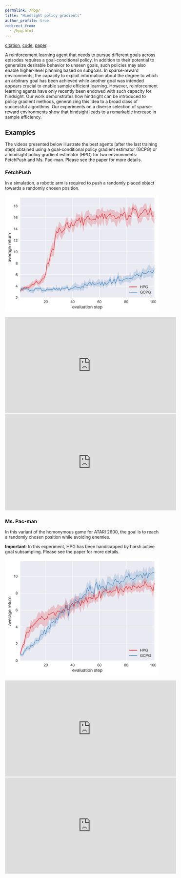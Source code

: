 ```yaml
---
permalink: /hpg/
title: "Hindsight policy gradients"
author_profile: true
redirect_from: 
  - /hpg.html
---
```


<i class="fas fa-fw fa-file-pdf" aria-hidden="true"></i> [citation](/files/refs/hpg.bibtex), <i class="fab fa-fw fa-github" aria-hidden="true"></i> [code](https://github.com/paulorauber/hpg), <i class="fas fa-fw fa-link" aria-hidden="true"></i> [paper](https://arxiv.org/abs/1711.06006).

A reinforcement learning agent that needs to pursue different goals across episodes requires a goal-conditional policy. In addition to their potential to generalize desirable behavior to unseen goals, such policies may also enable higher-level planning based on subgoals. In sparse-reward environments, the capacity to exploit information about the degree to which an arbitrary goal has been achieved while another goal was intended appears crucial to enable sample efficient learning. However, reinforcement learning agents have only recently been endowed with such capacity for hindsight. Our work demonstrates how hindsight can be introduced to policy gradient methods, generalizing this idea to a broad class of successful algorithms. Our experiments on a diverse selection of sparse-reward environments show that hindsight leads to a remarkable increase in sample efficiency. 

## Examples

The videos presented below illustrate the best agents (after the last training step) obtained using a goal-conditional policy gradient estimator (GCPG) or a hindsight policy gradient estimator (HPG) for two environments: FetchPush and Ms. Pac-man. Please see the paper for more details. 

### FetchPush

In a simulation, a robotic arm is required to push a randomly placed object towards a randomly chosen position.

![](/images/hpg/ereturns_fetchpush.png)

<iframe width="560" height="315" src="https://www.youtube.com/embed/Qyt501Om658" frameborder="0" allow="autoplay; encrypted-media" allowfullscreen> </iframe>  
  
<iframe width="560" height="315" src="https://www.youtube.com/embed/V6jLLb5qhb8" frameborder="0" allow="autoplay; encrypted-media" allowfullscreen> </iframe>  


### Ms. Pac-man

In this variant of the homonymous game for ATARI 2600, the goal is to reach a randomly chosen position while avoiding enemies.

<strong>Important</strong>: In this experiment, HPG has been handicapped by harsh active goal subsampling. Please see the paper for more details.

![](/images/hpg/ereturns_mspacman.png)

<iframe width="560" height="315" src="https://www.youtube.com/embed/oseECAPB9Hw" frameborder="0" allow="autoplay; encrypted-media" allowfullscreen> </iframe>  
  
<iframe width="560" height="315" src="https://www.youtube.com/embed/uZfEP9Qy_HU" frameborder="0" allow="autoplay; encrypted-media" allowfullscreen> </iframe>  

